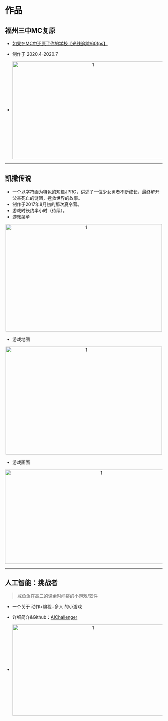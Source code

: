 # 作品

## 福州三中MC复原

* [如果在MC中还原了你的学校【光线追踪/60fps】](https://www.bilibili.com/video/av244055657)

* 制作于 2020.4-2020.7

* <!-- 图片使用绝对路径，所以无法在本地预览 -->

   <div  align="center">    
   <img src="/MSWiki/_media/intro/works/fzszmc/1.png" width = "500" height = "313" alt="1" align=center />
   </div>

***

## 凯撒传说

* 一个以字符画为特色的短篇JPRG，讲述了一位少女勇者不断成长，最终解开父亲死亡的谜团，拯救世界的故事。
* 制作于2017年8月初的那次夏令营。
* 游戏时长约半小时（待续）。
* 游戏菜单

<!-- 图片使用绝对路径，所以无法在本地预览 -->

<div  align="center">    
   <img src="/MSWiki/_media/intro/works/LegendOfIsaac/1.png" width = "500" height = "344" alt="1" align=center />
     </div>


  * 游戏地图

<!-- 图片使用绝对路径，所以无法在本地预览 -->

  <div  align="center">    
     <img src="/MSWiki/_media/intro/works/LegendOfIsaac/2.png" width = "500" height = "344" alt="1" align=center />
       </div>



  * 游戏画面

<!-- 图片使用绝对路径，所以无法在本地预览 --> 

<div  align="center">    
     <img src="/MSWiki/_media/intro/works/LegendOfIsaac/3.png" width = "600" height = "300" alt="1" align=center />
       </div>

***

## 人工智能：挑战者

> 咸鱼鱼在高二的课余时间搓的小游戏/软件

* 一个关于 动作+编程+多人 的小游戏

* 详细简介&Github：[AIChallenger](https://github.com/YXHXianYu/AIChallenger)

* <!-- 图片使用绝对路径，所以无法在本地预览 -->

  <div  align="center">    
     <img src="/MSWiki/_media/intro/works/aichallenger/1.png" width = "500" height = "292" alt="1" align=center />
       </div>
